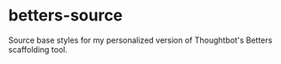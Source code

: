 # betters-source
Source base styles for my personalized version of Thoughtbot's Betters scaffolding tool.
